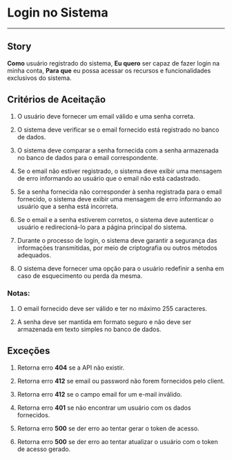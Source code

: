 # Login no Sistema

<hr/>

## Story

**Como** usuário registrado do sistema,
**Eu quero** ser capaz de fazer login na minha conta,
**Para que** eu possa acessar os recursos e funcionalidades exclusivos do sistema.

## Critérios de Aceitação

1. O usuário deve fornecer um email válido e uma senha correta.

2. O sistema deve verificar se o email fornecido está registrado no banco de dados.

3. O sistema deve comparar a senha fornecida com a senha armazenada no banco de dados para o email correspondente.

4. Se o email não estiver registrado, o sistema deve exibir uma mensagem de erro informando ao usuário que o email não está cadastrado.

5. Se a senha fornecida não corresponder à senha registrada para o email fornecido, o sistema deve exibir uma mensagem de erro informando ao usuário que a senha está incorreta.

6. Se o email e a senha estiverem corretos, o sistema deve autenticar o usuário e redirecioná-lo para a página principal do sistema.

7. Durante o processo de login, o sistema deve garantir a segurança das informações transmitidas, por meio de criptografia ou outros métodos adequados.

8. O sistema deve fornecer uma opção para o usuário redefinir a senha em caso de esquecimento ou perda da mesma.

### Notas:

1. O email fornecido deve ser válido e ter no máximo 255 caracteres.

2. A senha deve ser mantida em formato seguro e não deve ser armazenada em texto simples no banco de dados.

## Exceções

1. Retorna erro **404** se a API não existir.

2. Retorna erro **412** se email ou password não forem fornecidos pelo client.

3. Retorna erro **412** se o campo email for um e-mail inválido.

4. Retorna erro **401** se não encontrar um usuário com os dados fornecidos.

5. Retorna erro **500** se der erro ao tentar gerar o token de acesso.

6. Retorna erro **500** se der erro ao tentar atualizar o usuário com o token de acesso gerado.
